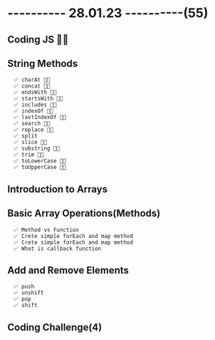 # ---------- 28.01.23 ----------(55)

## Coding JS 👍🏻

## String Methods

      ✅ charAt 👍🏻
      ✅ concat 👍🏻
      ✅ endsWith 👍🏻
      ✅ startsWith 👍🏻
      ✅ includes 👍🏻
      ✅ indexOf 👍🏻
      ✅ lastIndexOf 👍🏻
      ✅ search 👍🏻
      ✅ replace 👍🏻
      ✅ split
      ✅ slice 👍🏻
      ✅ substring 👍🏻
      ✅ trim 👍🏻
      ✅ toLowerCase 👍🏻
      ✅ toUpperCase 👍🏻

## Introduction to Arrays

## Basic Array Operations(Methods)

      ✅ Method vs Function
      ✅ Crete simple forEach and map method
      ✅ Crete simple forEach and map method
      ✅ What is callback function

## Add and Remove Elements

      ✅ push
      ✅ unshift
      ✅ pop
      ✅ shift

## Coding Challenge(4)
